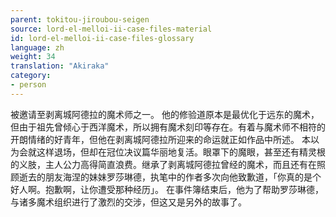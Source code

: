 ```yaml
---
parent: tokitou-jiroubou-seigen
source: lord-el-melloi-ii-case-files-material
id: lord-el-melloi-ii-case-files-glossary
language: zh
weight: 34
translation: "Akiraka"
category:
- person
---
```


被邀请至剥离城阿德拉的魔术师之一。
他的修验道原本是最优化于远东的魔术，但由于祖先曾倾心于西洋魔术，所以拥有魔术刻印等存在。有着与魔术师不相符的开朗情绪的好青年，但他在剥离城阿德拉所迎来的命运就正如作品中所述。
本以为会就这样退场，但却在冠位决议篇华丽地复活。眼罩下的魔眼，甚至还有精灵根的义肢，主人公力高得简直浪费。继承了剥离城阿德拉曾经的魔术，而且还有在照顾逝去的朋友海涅的妹妹罗莎琳德，执笔中的作者多次向他致歉道，「你真的是个好人啊。抱歉啊，让你遭受那种经历」。
在事件簿结束后，他为了帮助罗莎琳德，与诸多魔术组织进行了激烈的交涉，但这又是另外的故事了。
